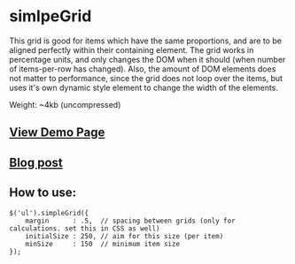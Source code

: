 simlpeGrid
========

This grid is good for items which have the same proportions, and are to be aligned perfectly within their containing element. 
The grid works in percentage units, and only changes the DOM when it should (when number of items-per-row has changed). 
Also, the amount of DOM elements does not matter to performance, since the grid does not loop over the items, 
but uses it's own dynamic style element to change the width of the elements.

Weight: ~4kb (uncompressed)

## [View Demo Page](http://cdpn.io/kLjDK)

## [Blog post](http://dropthebit.com/757/)

## How to use:
    $('ul').simpleGrid({
        margin      : .5,  // spacing between grids (only for calculations. set this in CSS as well)
        initialSize : 250, // aim for this size (per item)
        minSize     : 150  // minimum item size
    });
